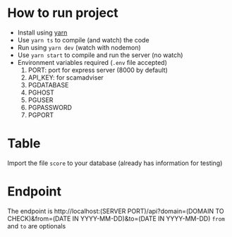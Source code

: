 # How to run project

- Install using [yarn](https://classic.yarnpkg.com/en/docs/install)
- Use `yarn ts` to compile (and watch) the code
- Run using `yarn dev` (watch with nodemon)
- Use `yarn start` to compile and run the server (no watch)
- Environment variables required (`.env` file accepted)
  1. PORT: port for express server (8000 by default)
  2. API_KEY: for scamadviser
  3. PGDATABASE
  4. PGHOST
  5. PGUSER
  6. PGPASSWORD
  7. PGPORT

# Table
Import the file `score` to your database (already has information for testing)

# Endpoint
The endpoint is http://localhost:(SERVER PORT)/api?domain=(DOMAIN TO CHECK)&from=(DATE IN YYYY-MM-DD)&to=(DATE IN YYYY-MM-DD)
`from` and `to` are optionals